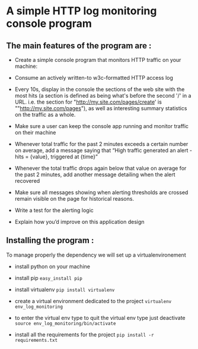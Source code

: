 A simple HTTP log monitoring console program
============================================

The main features of the program are :
--------------------------------------

* Create a simple console program that monitors HTTP traffic on your machine:

* Consume an actively written-to w3c-formatted HTTP access log

* Every 10s, display in the console the sections of the web site with the most hits (a section is defined as being
what's before the second '/' in a URL. i.e. the section for "http://my.site.com/pages/create' is
""http://my.site.com/pages"), as well as interesting summary statistics on the traffic as a whole.

* Make sure a user can keep the console app running and monitor traffic on their machine

* Whenever total traffic for the past 2 minutes exceeds a certain
number on average, add a message saying that “High traffic
generated an alert - hits = {value}, triggered at {time}”

* Whenever the total traffic drops again below that value on average
for the past 2 minutes, add another message detailing when
the alert recovered

* Make sure all messages showing when alerting thresholds are
crossed remain visible on the page for historical reasons.

* Write a test for the alerting logic

* Explain how you’d improve on this application design


Installing the program :
------------------------
To manage properly the dependency we will set up a virtualenvironement

* install python on your machine

* install pip
`easy_install pip`

* install virtualenv
`pip install virtualenv`

* create a virtual environment dedicated to the project
`virtualenv env_log_monitoring`

* to enter the virtual env type to quit the virtual env type just deactivate
`source env_log_monitoring/bin/activate`

* install all the requirements for the project
`pip install -r requirements.txt`
